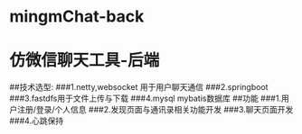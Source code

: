 # mingmChat-back
# 仿微信聊天工具-后端
##技术选型:
###1.netty,websocket 用于用户聊天通信
###2.springboot
###3.fastdfs用于文件上传与下载
###4.mysql mybatis数据库
##功能
###1.用户注册/登录/个人信息
###2.发现页面与通讯录相关功能开发
###3.聊天页面开发
###4.心跳保持
